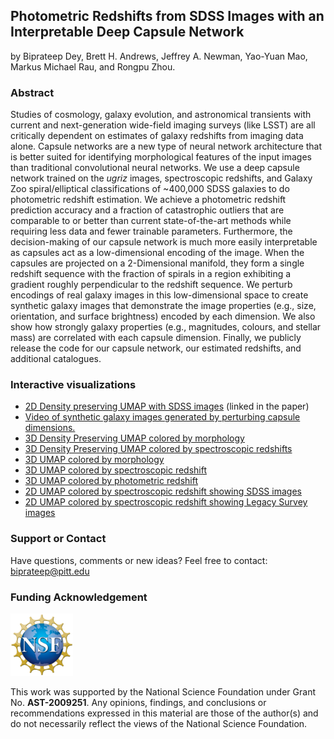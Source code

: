 ## Photometric Redshifts from SDSS Images with an Interpretable Deep Capsule Network
by Biprateep Dey, Brett H. Andrews, Jeffrey A. Newman, Yao-Yuan Mao, Markus Michael Rau, and Rongpu Zhou.   
### Abstract   
Studies of cosmology, galaxy evolution, and astronomical transients with current and next-generation wide-field imaging surveys (like LSST) are all critically dependent on estimates of galaxy redshifts from imaging data alone. Capsule networks are a new type of neural network architecture that is better suited for identifying morphological features of the input images than traditional convolutional neural networks. We use a deep capsule network trained on the *ugriz* images, spectroscopic redshifts, and Galaxy Zoo spiral/elliptical classifications of ~400,000 SDSS galaxies to do photometric redshift estimation.  We achieve a photometric redshift prediction accuracy and a fraction of catastrophic outliers that are comparable to or better than current state-of-the-art methods while requiring less data and fewer trainable parameters. Furthermore, the decision-making of our capsule network is much more easily interpretable as capsules act as a low-dimensional encoding of the image. When the capsules are projected on a 2-Dimensional manifold, they form a single redshift sequence with the fraction of spirals in a region exhibiting a gradient roughly perpendicular to the redshift sequence. We perturb encodings of real galaxy images in this low-dimensional space to create synthetic galaxy images that demonstrate the image properties (e.g., size, orientation, and surface brightness) encoded by each dimension. We also show how strongly galaxy properties (e.g., magnitudes, colours, and stellar mass) are correlated with each capsule dimension. Finally, we publicly release the code for our capsule network, our estimated redshifts, and additional catalogues.


### Interactive visualizations
- [2D Density preserving UMAP with SDSS images](./viz/explore_UMAP_DenseMAP.html) (linked in the paper)
- [Video of synthetic galaxy images generated by perturbing capsule dimensions.](./viz/tinker_vid.mp4)
- [3D Density Preserving UMAP colored by morphology](./viz/UMAP_3D_morpho_dens.html)
- [3D Density Preserving UMAP colored by spectroscopic redshifts](./viz/UMAP_3D_spec_z_dens.html)
- [3D UMAP colored by morphology](./viz/UMAP_3D_morpho.html)
- [3D UMAP colored by spectroscopic redshift](./viz/UMAP_3D_spec_z.html)
- [3D UMAP colored by photometric redshift](./viz/UMAP_3D_photo_z.html)
- [2D UMAP colored by spectroscopic redshift showing SDSS images](./viz/explore_UMAP.html)
- [2D UMAP colored by spectroscopic redshift showing Legacy Survey images](./viz/explore_UMAP_LS.html)

### Support or Contact

Have questions, comments or new ideas? Feel free to contact: <biprateep@pitt.edu>

### Funding Acknowledgement
<img src="./viz/NSF_4-Color_bitmap_Logo.png" alt="NSF Logo" class="center" width=100px height=100px>

This work was supported by the National Science Foundation under Grant No. **AST-2009251**. Any opinions, findings, and conclusions or recommendations expressed in this material are those of the author(s) and do not necessarily reflect the views of the National Science Foundation.

